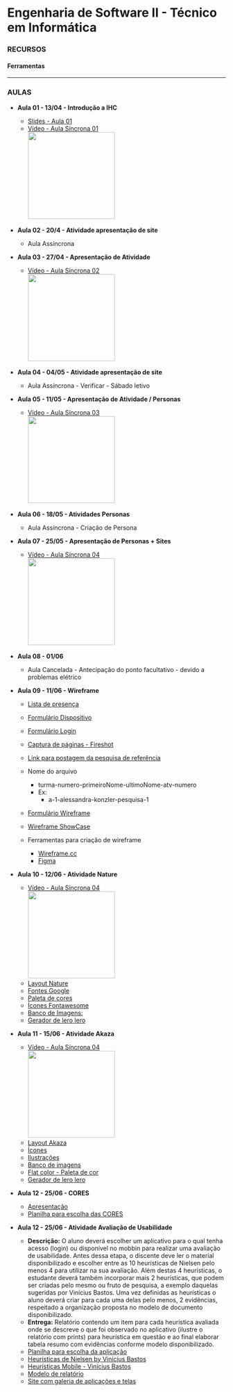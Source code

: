 # Engenharia de Software II - Técnico em Informática

### RECURSOS
#### Ferramentas


---

### AULAS
* **Aula 01 - 13/04 - Introdução a IHC**   
    * [Slides - Aula 01](https://github.com/kennedyaraujo/ifc/blob/main/algoritmo/slides/aula01-algoritmo.pdf)
    * [Vídeo - Aula Síncrona 01](https://www.youtube.com/watch?v=xmRSrJSUJrM) <br/>
    <a href="https://www.youtube.com/watch?v=xmRSrJSUJrM"> <img src="https://img.youtube.com/vi/xmRSrJSUJrM/maxresdefault.jpg" width="200"></a>  
    <!-- [![Vídeo - Aula 01](https://img.youtube.com/vi/JAkcA0eMRFg/maxresdefault.jpg)](https://youtu.be/JAkcA0eMRFg) -->
* **Aula 02 - 20/4 - Atividade apresentação de site**
    * Aula Assíncrona
* **Aula 03 - 27/04 - Apresentação de Atividade**
    * [Vídeo - Aula Síncrona 02](https://www.youtube.com/watch?v=Iz-NAiDcWSU) <br/>
    <a href="https://www.youtube.com/watch?v=Iz-NAiDcWSU"> <img src="https://img.youtube.com/vi/Iz-NAiDcWSU/maxresdefault.jpg" width="200"></a> 
* **Aula 04 - 04/05 - Atividade apresentação de site**
    * Aula Assíncrona - Verificar - Sábado letivo
* **Aula 05 - 11/05 - Apresentação de Atividade / Personas**
    * [Vídeo - Aula Síncrona 03](https://www.youtube.com/watch?v=J3KSFREwx1c) <br/>
    <a href="https://www.youtube.com/watch?v=J3KSFREwx1c"> <img src="https://img.youtube.com/vi/J3KSFREwx1c/maxresdefault.jpg" width="200"></a> 
* **Aula 06 - 18/05 - Atividades Personas**
    * Aula Assíncrona - Criação de Persona
* **Aula 07 - 25/05 - Apresentação de Personas + Sites**
    * [Vídeo - Aula Síncrona 04](https://www.youtube.com/watch?v=nGDoZCk9dJQ) <br/>
    <a href="https://www.youtube.com/watch?v=nGDoZCk9dJQ"> <img src="https://img.youtube.com/vi/nGDoZCk9dJQ/maxresdefault.jpg" width="200"></a>    
* **Aula 08 - 01/06**
    * Aula Cancelada - Antecipação do ponto facultativo - devido a problemas elétrico
* **Aula 09 - 11/06 - Wireframe**
    * [Lista de presença](https://docs.google.com/spreadsheets/d/1CiPEIcsYaQxuKma1n1iWttEesfuUUmJklBvxrpDEP0Q/edit?usp=sharing)
    * [Formulário Dispositivo](https://forms.gle/Z7afxD5Qz6htJ9VD9)
    * [Formulário Login](https://forms.gle/zq1eeAqheorw6oar9)
    * [Captura de páginas - Fireshot](https://chrome.google.com/webstore/detail/take-webpage-screenshots/mcbpblocgmgfnpjjppndjkmgjaogfceg?hl=pt-BR)
    * [Link para postagem da pesquisa de referência](https://drive.google.com/drive/folders/1txQ3kFiH2NUWFjNdG4Df2qOPZfdJl2H1?usp=sharing)
    * Nome do arquivo
        * turma-numero-primeiroNome-ultimoNome-atv-numero
        * Ex:
            * a-1-alessandra-konzler-pesquisa-1

    * [Formulário Wireframe](https://forms.gle/ugCP99CCsxDpjxXz6)
    * [Wireframe ShowCase](http://www.wireframeshowcase.com/)
    * Ferramentas para criação de wireframe
        * [Wireframe.cc](https://wireframe.cc/)
        * [Figma](https://www.figma.com)
* **Aula 10 - 12/06 - Atividade Nature**
    * [Vídeo - Aula Síncrona 04](https://www.youtube.com/watch?v=skI5eHWeErg) <br/>
    <a href="https://www.youtube.com/watch?v=skI5eHWeErg"> <img src="https://img.youtube.com/vi/skI5eHWeErg/maxresdefault.jpg" width="200"></a> 
    * [Layout Nature](https://raw.githubusercontent.com/kennedyaraujo/ifc/main/prototipacao/atividades/atv-nature/home.jpg)
    * [Fontes Google](https://fonts.google.com/)
    * [Paleta de cores](https://www.colourlovers.com/palettes)
    * [Ícones Fontawesome](https://fontawesome.com/v5/cheatsheet/free/regular)
    * [Banco de Imagens: ](https://unsplash.com/)
    * [Gerador de lero lero](https://lerolero.com/)
* **Aula 11 - 15/06 - Atividade Akaza**
    * [Vídeo - Aula Síncrona 04](https://www.youtube.com/watch?v=CL3pueM4Z5M) <br/>
    <a href="https://www.youtube.com/watch?v=CL3pueM4Z5M"> <img src="https://img.youtube.com/vi/CL3pueM4Z5M/maxresdefault.jpg" width="200"></a> 
    * [Layout Akaza](https://raw.githubusercontent.com/kennedyaraujo/ifc/main/prototipacao/atividades/atv-akaza/layout-akaza.png)
    * [Ícones](https://endlessicons.com/)
    * [Ilustrações](https://undraw.co/illustrations)
    * [Banco de imagens](https://www.pexels.com/search/person/)
    * [Flat color - Paleta de cor](https://flatuicolors.com/)
    * [Gerador de lero lero](https://lerolero.com/)
* **Aula 12 - 25/06 - CORES**
    * [Apresentação]()
    * [Planilha para escolha das CORES](https://docs.google.com/spreadsheets/d/1DfC2VkSMkk8ilmPl8Oqeozk0i4P9j0FcUeAUaPCwNDc/edit?usp=sharing)

* **Aula 12 - 25/06 - Atividade Avaliação de Usabilidade**
    * **Descrição:** O aluno deverá escolher um aplicativo para o qual tenha acesso (login) ou disponível no mobbin para realizar uma avaliação de usabilidade. Antes dessa etapa, o discente deve ler o material disponibilizado e escolher entre as 10 heurísticas de Nielsen pelo menos 4 para utilizar na sua avaliação. Além destas 4 heurísticas, o estudante deverá também incorporar mais 2 heurísticas, que podem ser criadas pelo mesmo ou fruto de pesquisa, a exemplo daquelas sugeridas por Vinícius Bastos. Uma vez definidas as heurísticas o aluno deverá criar para cada uma delas pelo menos, 2 evidências, respeitado a organização proposta no modelo de documento disponibilizado.
    * **Entrega:** Relatório contendo um item para cada heurística avaliada onde se descreve o que foi observado no aplicativo (ilustre o relatório com prints) para heurística em questão e ao final elaborar tabela resumo com evidências conforme modelo disponibilizado.
    * [Planilha para escolha da aplicação](https://docs.google.com/spreadsheets/d/1SqpNnoeODNjyLMOHNSGY5N3t0jET0FQASpdpQUhSmq8/edit?usp=sharing)
    * [Heurísticas de Nielsen by Vinícius Bastos](https://github.com/kennedyaraujo/ifc/blob/main/eng-soft2/material-complementar/atv-usabilidade/heuristicas-de-nielsen-v2.pdf)
    * [Heurísticas Mobile - Vinícius Bastos](https://github.com/kennedyaraujo/ifc/blob/main/eng-soft2/material-complementar/atv-usabilidade/heuristicas-mobile-vinicius-bastos.pdf)
    * [Modelo de relatório](https://docs.google.com/document/d/1TsaYcAHTDCj4kW_YT9eRdEya4JRKhXopsw6mnYmDujE/edit?usp=sharing)
    * [Site com galeria de aplicações e telas](https://mobbin.design)




